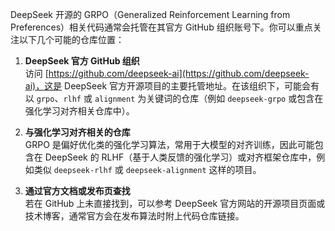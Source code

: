 DeepSeek 开源的 GRPO（Generalized Reinforcement Learning from Preferences）相关代码通常会托管在其官方 GitHub 组织账号下。你可以重点关注以下几个可能的仓库位置：

1. **DeepSeek 官方 GitHub 组织**  
   访问 [https://github.com/deepseek-ai](https://github.com/deepseek-ai)，这是 DeepSeek 官方开源项目的主要托管地址。在该组织下，可能会有以 `grpo`、`rlhf` 或 `alignment` 为关键词的仓库（例如 `deepseek-grpo` 或包含在强化学习对齐相关仓库中）。

2. **与强化学习对齐相关的仓库**  
   GRPO 是偏好优化类的强化学习算法，常用于大模型的对齐训练，因此可能包含在 DeepSeek 的 RLHF（基于人类反馈的强化学习）或对齐框架仓库中，例如类似 `deepseek-rlhf` 或 `deepseek-alignment` 这样的项目。

3. **通过官方文档或发布页查找**  
   若在 GitHub 上未直接找到，可以参考 DeepSeek 官方网站的开源项目页面或技术博客，通常官方会在发布算法时附上代码仓库链接。


